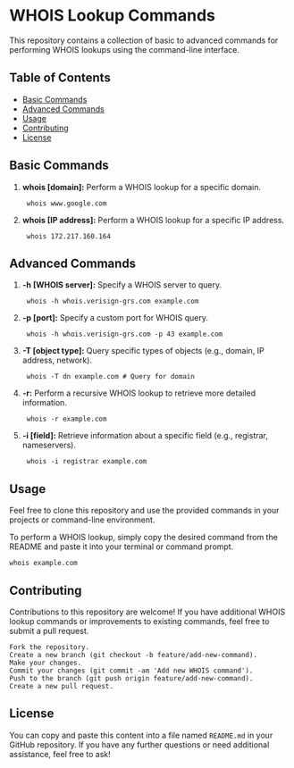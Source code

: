 # WHOIS Lookup Commands

This repository contains a collection of basic to advanced commands for performing WHOIS lookups using the command-line interface.

## Table of Contents

- [Basic Commands](#basic-commands)
- [Advanced Commands](#advanced-commands)
- [Usage](#usage)
- [Contributing](#contributing)
- [License](#license)

## Basic Commands

1. **whois [domain]:** Perform a WHOIS lookup for a specific domain.

        whois www.google.com


2. **whois [IP address]:** Perform a WHOIS lookup for a specific IP address.

        whois 172.217.160.164


## Advanced Commands

1. **-h [WHOIS server]:** Specify a WHOIS server to query.

        whois -h whois.verisign-grs.com example.com


2. **-p [port]:** Specify a custom port for WHOIS query.

        whois -h whois.verisign-grs.com -p 43 example.com


3. **-T [object type]:** Query specific types of objects (e.g., domain, IP address, network).

        whois -T dn example.com # Query for domain


4. **-r:** Perform a recursive WHOIS lookup to retrieve more detailed information.

        whois -r example.com


5. **-i [field]:** Retrieve information about a specific field (e.g., registrar, nameservers).

        whois -i registrar example.com


## Usage

Feel free to clone this repository and use the provided commands in your projects or command-line environment.

To perform a WHOIS lookup, simply copy the desired command from the README and paste it into your terminal or command prompt.
       
    whois example.com

## Contributing

Contributions to this repository are welcome! If you have additional WHOIS lookup commands or improvements to existing commands, feel free to submit a pull request.

    Fork the repository.
    Create a new branch (git checkout -b feature/add-new-command).
    Make your changes.
    Commit your changes (git commit -am 'Add new WHOIS command').
    Push to the branch (git push origin feature/add-new-command).
    Create a new pull request.


## License

You can copy and paste this content into a file named `README.md` in your GitHub repository. If you have any further questions or need additional assistance, feel free to ask!
